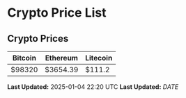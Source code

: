 # Crypto Price List

## Crypto Prices
| Bitcoin | Ethereum | Litecoin |
| ------- | -------- | -------- |
| $98320 | $3654.39 | $111.2 |
**Last Updated:** 2025-01-04 22:20 UTC
**Last Updated:** $DATE$
